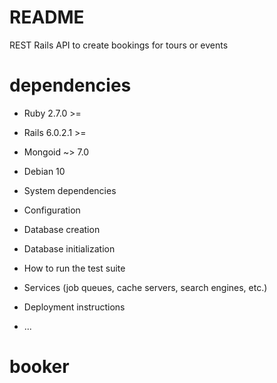 # README

REST Rails API to create bookings for tours or events

# dependencies
* Ruby 2.7.0 >=
* Rails 6.0.2.1 >=
* Mongoid ~> 7.0
* Debian 10

* System dependencies

* Configuration

* Database creation

* Database initialization

* How to run the test suite

* Services (job queues, cache servers, search engines, etc.)

* Deployment instructions

* ...
# booker

